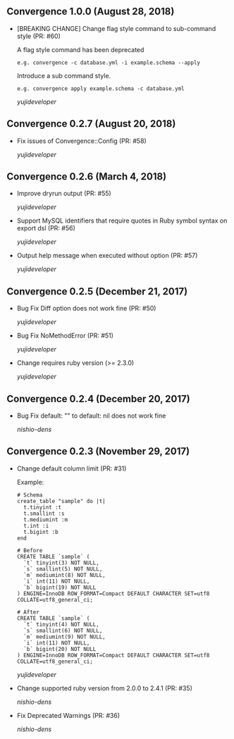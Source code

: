 ## Convergence 1.0.0 (August 28, 2018) ##

* [BREAKING CHANGE] Change flag style command to sub-command style (PR: #60)

  A flag style command has been deprecated

      e.g. convergence -c database.yml -i example.schema --apply

  Introduce a sub command style.

      e.g. convergence apply example.schema -c database.yml

  *yujideveloper*

## Convergence 0.2.7 (August 20, 2018) ##

* Fix issues of Convergence::Config (PR: #58)

  *yujideveloper*

## Convergence 0.2.6 (March 4, 2018) ##

* Improve dryrun output (PR: #55)

  *yujideveloper*

* Support MySQL identifiers that require quotes in Ruby symbol syntax on export dsl (PR: #56)

  *yujideveloper*

* Output help message when executed without option (PR: #57)

  *yujideveloper*

## Convergence 0.2.5 (December 21, 2017) ##

* Bug Fix Diff option does not work fine (PR: #50)

  *yujideveloper*

* Bug Fix NoMethodError (PR: #51)

  *yujideveloper*

* Change requires ruby version (>= 2.3.0)

  *yujideveloper*

## Convergence 0.2.4 (December 20, 2017) ##

* Bug Fix default: "" to default: nil does not work fine

  *nishio-dens*

## Convergence 0.2.3 (November 29, 2017) ##

* Change default column limit (PR: #31)

  Example:
      
      # Schema
      create_table "sample" do |t|
        t.tinyint :t
        t.smallint :s
        t.mediumint :m
        t.int :i
        t.bigint :b
      end

      # Before
      CREATE TABLE `sample` (
        `t` tinyint(3) NOT NULL,
        `s` smallint(5) NOT NULL,
        `m` mediumint(8) NOT NULL,
        `i` int(11) NOT NULL,
        `b` bigint(19) NOT NULL
      ) ENGINE=InnoDB ROW_FORMAT=Compact DEFAULT CHARACTER SET=utf8 COLLATE=utf8_general_ci;

      # After
      CREATE TABLE `sample` (
        `t` tinyint(4) NOT NULL,
        `s` smallint(6) NOT NULL,
        `m` mediumint(9) NOT NULL,
        `i` int(11) NOT NULL,
        `b` bigint(20) NOT NULL
      ) ENGINE=InnoDB ROW_FORMAT=Compact DEFAULT CHARACTER SET=utf8 COLLATE=utf8_general_ci;

  *yujideveloper*

* Change supported ruby version from 2.0.0 to 2.4.1 (PR: #35)

  *nishio-dens*

* Fix Deprecated Warnings (PR: #36)

  *nishio-dens*
